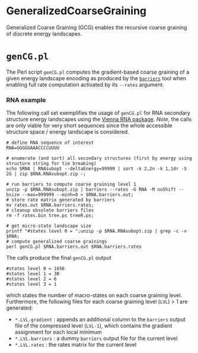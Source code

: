 # GeneralizedCoarseGraining

Generalized Coarse Graining (GCG) enables the recursive coarse graining of 
discrete energy landscapes.

# `genCG.pl`

The Perl script `genCG.pl` computes the gradient-based coarse graining of a
given energy landscape encoding as produced by the 
[`barriers`](https://github.com/ViennaRNA/Barriers) tool when enabling
full rate computation activated by its `--rates` argument.

### RNA example

The following call set exemplifies the usage of `genCG.pl` for RNA secondary
structure energy landscapes using the 
[Vienna RNA package](https://github.com/ViennaRNA/ViennaRNA). 
*Note*, the calls are only viable for very short sequences since the whole
accessible structure space / energy landscape is considered. 

```[bash]
# define RNA sequence of interest
RNA=GGGGGAAACCCCUUUU

# enumerate (and sort) all secondary structures (first by energy using structure string for tie breaking)
echo $RNA | RNAsubopt --deltaEnergy=99999 | sort -k 2,2n -k 1,1dr -S 2G | zip $RNA.RNAsubopt.zip -;

# run barriers to compute coarse graining level 1
unzip -p $RNA.RNAsubopt.zip | barriers --rates -G RNA -M noShift --bsize --max=999999 --minh=0 > $RNA.barriers.out;
# store rate matrix generated by barriers
mv rates.out $RNA.barriers.rates;
# cleanup obsolete barriers files
rm -f rates.bin tree.ps treeR.ps;

# get micro-state landscape size
printf "#states level 0 = ";unzip -p $RNA.RNAsubopt.zip | grep -c -v $RNA;
# compute generalized coarse grainings
perl genCG.pl $RNA.barriers.out $RNA.barriers.rates

```

The calls produce the final `genCG.pl` output
```[bash]
#states level 0 = 1656
#states level 1 = 38
#states level 2 = 6
#states level 3 = 1
```
which states the number of macro-states on each coarse graining level.
Furthermore, the following files for each coarse graining level (`LVL`) > 1 are generated:
- `*.LVL.gradient` : appends an additional column to the `barriers` output file of the compressed level (`LVL-1`), which contains the gradient assignment for each local minimum
- `*.LVL.barriers` : a dummy `barriers` output file for the current level
- `*.LVL.rates` : the rates matrix for the current level

